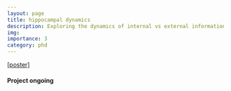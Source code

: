 ```yaml
---
layout: page
title: hippocampal dynamics 
description: Exploring the dynamics of internal vs external information flow during event perception.
img: 
importance: 3
category: phd
---
```


[[poster]](/assets/pdf/Sasmita_Swallow_CNS2023.pdf)

#### **Project ongoing**
